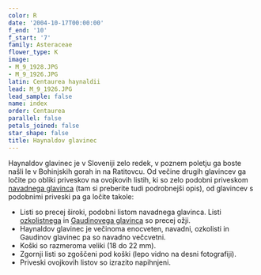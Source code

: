 ```yaml
---
color: R
date: '2004-10-17T00:00:00'
f_end: '10'
f_start: '7'
family: Asteraceae
flower_type: K
image:
- M_9_1928.JPG
- M_9_1926.JPG
latin: Centaurea haynaldii
lead: M_9_1926.JPG
lead_sample: false
name: index
order: Centaurea
parallel: false
petals_joined: false
star_shape: false
title: Haynaldov glavinec
---
```

Haynaldov glavinec je v Sloveniji zelo redek, v poznem poletju ga boste našli le v Bohinjskih gorah in na Ratitovcu. Od večine drugih glavincev ga ločite po obliki priveskov na ovojkovih listih, ki so zelo podobni priveskom [navadnega glavinca](../CentaureaJacea(NavadniGlavinec)/si_CentaureaJacea(NavadniGlavinec).asp) (tam si preberite tudi podrobnejši opis), od glavincev s podobnimi priveski pa ga ločite takole:

-   Listi so precej široki, podobni listom navadnega glavinca. Listi [ozkolistnega](../CentaureaPannonica(OzkolistniGlavinec)/si_CentaureaPannonica(OzkolistniGlavinec).asp) in [Gaudinovega glavinca](../CentaureaGaudinii(GaudinovGlavinec)/si_CentaureaGaudinii(GaudinovGlavinec).asp) so precej ožji.
-   Haynaldov glavinec je večinoma enocveten, navadni, ozkolisti in Gaudinov glavinec pa so navadno večcvetni.
-   Koški so razmeroma veliki (18 do 22 mm).
-   Zgornji listi so zgoščeni pod koški (lepo vidno na desni fotografiji).
-   Priveski ovojkovih listov so izrazito napihnjeni.
